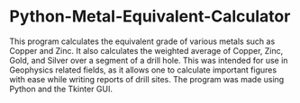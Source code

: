 # Python-Metal-Equivalent-Calculator

This program calculates the equivalent grade of various metals such as Copper and Zinc. It also calculates the weighted average of Copper, Zinc, Gold, and Silver over a segment of a drill hole. This was intended for use in Geophysics related fields, as it allows one to calculate important figures with ease while writing reports of drill sites. The program was made using Python and the Tkinter GUI.
